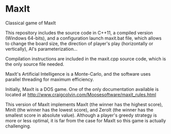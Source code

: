 # MaxIt
Classical game of MaxIt

This repository includes the source code in C++11, a compiled version (Windows 64-bits), and a configuration launch maxit.bat file, which allows to change the board size, the direction of player's play (horizontally or vertically), AI's parameterization...

Compilation instructions are included in the maxit.cpp source code, which is the only source file needed.

MaxIt's Artificial Intelligence is a Monte-Carlo, and the software uses parallel threading for maximum efficiency.

Initially, MaxIt is a DOS game. One of the only documentation available is located at http://www.craigcolvin.com/Moosesoftware/maxit_rules.html

This version of MaxIt implements MaxIt (the winner has the highest score), MinIt (the winner has the lowest score), and ZeroIt (the winner has the smallest score in absolute value). Although a player's greedy strategy is more or less optimal, it is far from the case for MaxIt so this game is actually challenging.

